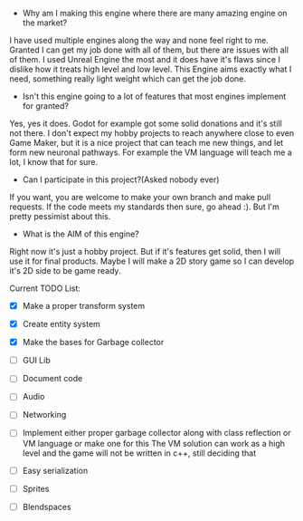  - Why am I making this engine where there are many amazing engine on the market?

I have used multiple engines along the way and none feel right to me. Granted I can get my job done with all of them, but there are issues with all of them. I used Unreal Engine the most and it does have it's flaws since I dislike how it treats high level and low level. This Engine aims exactly what I need, something really light weight which can get the job done. 
- Isn't this engine going to a lot of features that most engines implement for granted?
	
Yes, yes it does. Godot for example got some solid donations and it's still not there. I don't expect my hobby projects to reach anywhere close to even Game Maker, but it is a nice project that can teach me new things, and let form new neuronal pathways. For example the VM language will teach me a lot, I know that for sure.
- Can I participate in this project?(Asked nobody ever)

If you want, you are welcome to make your own branch and make pull requests. If the code meets my standards then sure, go ahead :). But I'm pretty pessimist about this.
- What is the AIM of this engine?

Right now it's just a hobby project. But if it's features get solid, then I will use it for final products. Maybe I will make a 2D story game so I can develop it's 2D side to be game ready.

Current TODO List:
 - [x] Make a proper transform system
 - [x] Create entity system
 - [x] Make the bases for Garbage collector
 - [ ] GUI Lib
 - [ ] Document code
 - [ ] Audio
 - [ ] Networking
 - [ ] Implement either proper garbage collector along with class reflection or VM language or make one for this
The VM solution can work as a high level and the game will not be written in c++, still deciding that
 - [ ] Easy serialization
 - [ ] Sprites
 - [ ] Blendspaces

